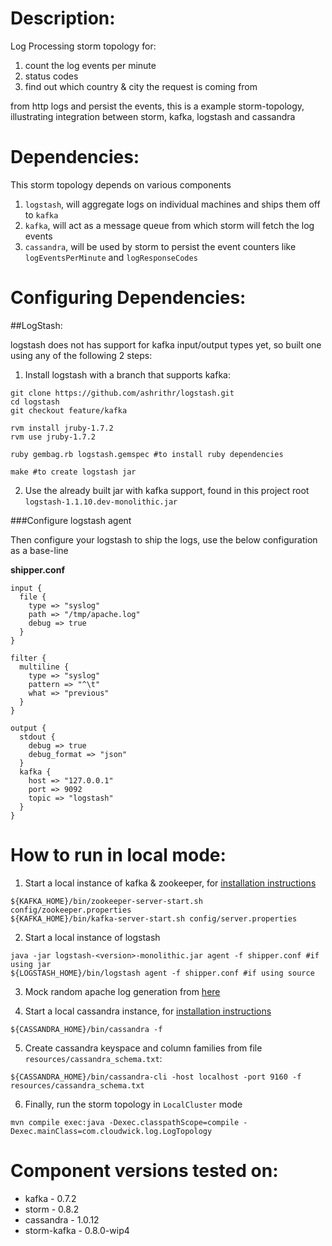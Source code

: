 Description:
===========

Log Processing storm topology for:

 1. count the log events per minute
 2. status codes
 3. find out which country & city the request is coming from

from http logs and persist the events, this is a example storm-topology, illustrating integration between storm, kafka, logstash and cassandra

Dependencies:
============

This storm topology depends on various components

1. `logstash`, will aggregate logs on individual machines and ships them off to `kafka`
2. `kafka`, will act as a message queue from which storm will fetch the log events
3. `cassandra`, will be used by storm to persist the event counters like `logEventsPerMinute` and `logResponseCodes`

Configuring Dependencies:
========================

##LogStash:

logstash does not has support for kafka input/output types yet, so built one using any of the following 2 steps:

1. Install logstash with a branch that supports kafka:

  ```
  git clone https://github.com/ashrithr/logstash.git
  cd logstash
  git checkout feature/kafka

  rvm install jruby-1.7.2
  rvm use jruby-1.7.2

  ruby gembag.rb logstash.gemspec #to install ruby dependencies

  make #to create logstash jar
  ```

2. Use the already built jar with kafka support, found in this project root `logstash-1.1.10.dev-monolithic.jar`

###Configure logstash agent

Then configure your logstash to ship the logs, use the below configuration as a base-line

**shipper.conf**

```
input {
  file {
    type => "syslog"
    path => "/tmp/apache.log"
    debug => true
  }
}

filter {
  multiline {
    type => "syslog"
    pattern => "^\t"
    what => "previous"
  }
}

output {
  stdout {
    debug => true
    debug_format => "json"
  }
  kafka {
    host => "127.0.0.1"
    port => 9092
    topic => "logstash"
  }
}
```

How to run in local mode:
========================

1. Start a local instance of kafka & zookeeper, for [installation instructions](http://kafka.apache.org/)

  ```
  ${KAFKA_HOME}/bin/zookeeper-server-start.sh config/zookeeper.properties
  ${KAFKA_HOME}/bin/kafka-server-start.sh config/server.properties
  ```

2. Start a local instance of logstash

  ```
  java -jar logstash-<version>-monolithic.jar agent -f shipper.conf #if using jar
  ${LOGSTASH_HOME}/bin/logstash agent -f shipper.conf #if using source
  ```

3. Mock random apache log generation from [here](https://github.com/ashrithr/http_events_gen)

4. Start a local cassandra instance, for [installation instructions](http://wiki.apache.org/cassandra/GettingStarted)

  ```
  ${CASSANDRA_HOME}/bin/cassandra -f
  ```

5. Create cassandra keyspace and column families from file `resources/cassandra_schema.txt`:

  ```
  ${CASSANDRA_HOME}/bin/cassandra-cli -host localhost -port 9160 -f resources/cassandra_schema.txt
  ```

6. Finally, run the storm topology in `LocalCluster` mode

  ```
  mvn compile exec:java -Dexec.classpathScope=compile -Dexec.mainClass=com.cloudwick.log.LogTopology
  ```

Component versions tested on:
============================
* kafka - 0.7.2
* storm - 0.8.2
* cassandra - 1.0.12
* storm-kafka - 0.8.0-wip4
